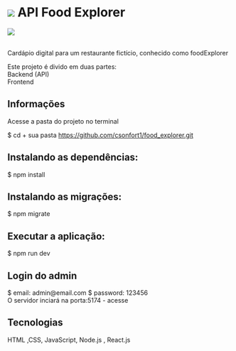 <h1>
<img src="../api_food_explorer/tmp/uploadsPlates/logo.png">
API Food Explorer</h1>

<img src="../api_food_explorer/tmp/uploadsPlates/background-macarons.png">

<br>
<br>
<p>Cardápio digital para um restaurante fictício, conhecido como foodExplorer

Este projeto é divido em duas partes:
<br> Backend (API)
<br> Frontend

</p>

<h2>Informações</h2>

Acesse a pasta do projeto no terminal

$ cd + sua pasta 
https://github.com/csonfort1/food_explorer.git

<h2>Instalando as dependências:</h2>
$ npm install

<h2>Instalando as migrações:</h2>
$ npm migrate

<h2>Executar a aplicação:</h2>
$ npm run dev

<h2>Login do admin</h2>
$ email: admin@email.com
$ password: 123456

<br>
O servidor inciará na porta:5174 - acesse 
<br>
<http://localhost:5174>

<h2>Tecnologias</h2> 
<p>HTML ,CSS, JavaScript, Node.js , React.js</p>